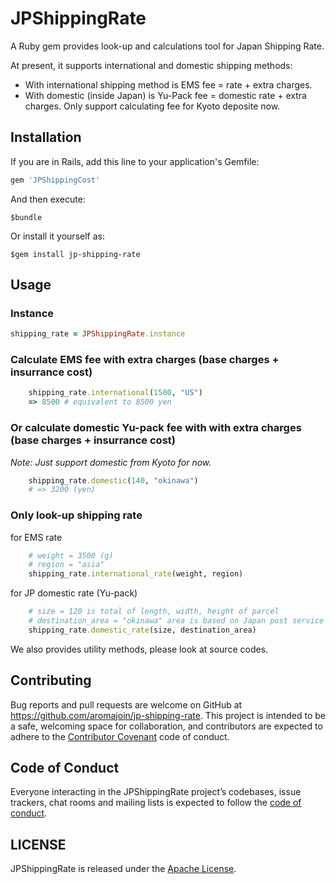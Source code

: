 # JPShippingRate

A Ruby gem provides look-up and calculations tool for Japan Shipping Rate.

At present, it supports international and domestic shipping methods:

* With international shipping method is EMS fee = rate + extra charges.
* With domestic (inside Japan) is Yu-Pack fee = domestic rate + extra charges. Only support calculating fee for Kyoto deposite now.

## Installation

If you are in Rails, add this line to your application's Gemfile:

```ruby
gem 'JPShippingCost'
```

And then execute:

    $bundle

Or install it yourself as:

    $gem install jp-shipping-rate

## Usage

### Instance

```Ruby
shipping_rate = JPShippingRate.instance
```

### Calculate EMS fee with extra charges (base charges + insurrance cost)

```Ruby
    shipping_rate.international(1500, "US")
    => 8500 # equivalent to 8500 yen
```

### Or calculate domestic Yu-pack fee with with extra charges (base charges + insurrance cost)

*Note: Just support domestic from Kyoto for now.*

```Ruby
    shipping_rate.domestic(140, "okinawa")
    # => 3200 (yen)
```

### Only look-up shipping rate

for EMS rate

```Ruby
    # weight = 3500 (g)
    # region = "asia"
    shipping_rate.international_rate(weight, region)
```

for JP domestic rate (Yu-pack)

```Ruby
    # size = 120 is total of length, width, height of parcel
    # destination_area = "okinawa" area is based on Japan post service definition.
    shipping_rate.domestic_rate(size, destination_area)
```

We also provides utility methods, please look at source codes.

## Contributing

Bug reports and pull requests are welcome on GitHub at https://github.com/aromajoin/jp-shipping-rate. This project is intended to be a safe, welcoming space for collaboration, and contributors are expected to adhere to the [Contributor Covenant](http://contributor-covenant.org) code of conduct.

## Code of Conduct

Everyone interacting in the JPShippingRate project’s codebases, issue trackers, chat rooms and mailing lists is expected to follow the [code of conduct](https://github.com/aromajoin/jp-shipping-rate/blob/master/CODE_OF_CONDUCT.md).

## LICENSE

JPShippingRate is released under the [Apache License](/LICENSE).
